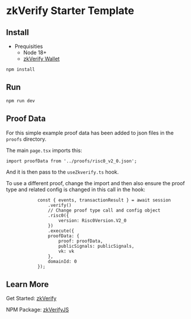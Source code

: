 # zkVerify Starter Template

## Install

- Prequisities
  - Node 18+
  - [zkVerify Wallet](https://docs.zkverify.io/tutorials/connect-a-wallet)

```shell
npm install
```

## Run

```shell
npm run dev
```

## Proof Data

For this simple example proof data has been added to json files in the `proofs` directory.

The main `page.tsx` imports this:

```shell
import proofData from '../proofs/risc0_v2_0.json';
```

And it is then pass to the `useZkverify.ts` hook.

To use a different proof, change the import and then also ensure the proof type and related config is changed in this call in the hook:

```shell
            const { events, transactionResult } = await session
                .verify()
                // Change proof type call and config object
                .risc0({
                    version: Risc0Version.V2_0
                })
                .execute({
                proofData: {
                    proof: proofData,
                    publicSignals: publicSignals,
                    vk: vk
                },
                domainId: 0
            });
```

## Learn More

Get Started: [zkVerify](https://docs.zkverify.io)

NPM Package: [zkVerifyJS](https://www.npmjs.com/package/zkverifyjs)